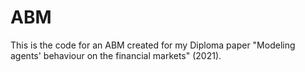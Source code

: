 # ABM

This is the code for an ABM created for my Diploma paper "Modeling agents' behaviour on the financial markets" (2021).
